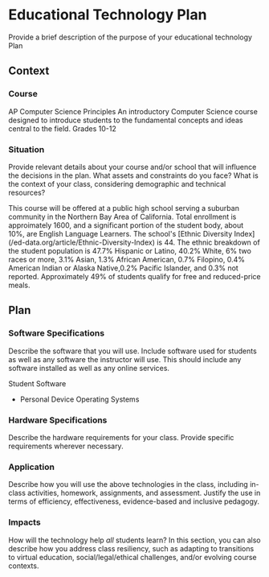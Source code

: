 # Educational Technology Plan

Provide a brief description of the purpose of your educational technology Plan

## Context

### Course

AP Computer Science Principles
An introductory Computer Science course designed to introduce students to the 
fundamental concepts and ideas central to the field.
Grades 10-12

### Situation

Provide relevant details about your course and/or school that will influence the
decisions in the plan. What assets and constraints do you face? What is the
context of your class, considering demographic and technical resources?

This course will be offered at a public high school serving a suburban community
in the Northern Bay Area of California. Total enrollment is approimately 1600,
and a significant portion of the student body, about 10%, are English Language Learners.
The school's [Ethnic Diversity Index] (/ed-data.org/article/Ethnic-Diversity-Index) is 44.
The ethnic breakdown of the student population is 47.7%  Hispanic or Latino, 40.2% White,
6% two races or more, 3.1% Asian, 1.3% African American, 0.7% Filopino, 0.4% American Indian 
or Alaska Native,0.2% Pacific Islander, and 0.3% not reported. Approximately 49% of students 
qualify for free and reduced-price meals.


## Plan

### Software Specifications

Describe the software that you will use. Include software used for students as
well as any software the instructor will use. This should include any software
installed as well as any online services.

Student Software
* Personal Device Operating Systems

### Hardware Specifications

Describe the hardware requirements for your class. Provide specific requirements
wherever necessary.

### Application

Describe how you will use the above technologies in the class, including
in-class activities, homework, assignments, and assessment. Justify the use
in terms of efficiency, effectiveness, evidence-based and inclusive pedagogy.

### Impacts

How will the technology help *all* students learn? In this section, you can also
describe how you address class resiliency, such as adapting to
transitions to virtual education, social/legal/ethical challenges,  and/or
evolving course contexts.
